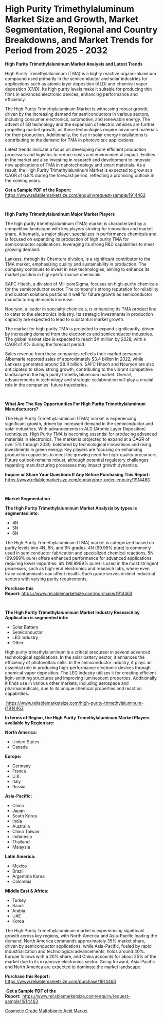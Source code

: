 <p><h1>High Purity Trimethylaluminum Market Size and Growth, Market Segmentation, Regional and Country Breakdowns, and Market Trends for Period from 2025 -  2032</h1></p><p><strong>High Purity Trimethylaluminum Market Analysis and Latest Trends</strong></p>
<p><p>High Purity Trimethylaluminum (TMA) is a highly reactive organo-aluminum compound used primarily in the semiconductor and solar industries for applications such as atomic layer deposition (ALD) and chemical vapor deposition (CVD). Its high purity levels make it suitable for producing thin films in advanced electronic devices, enhancing performance and efficiency.</p><p>The High Purity Trimethylaluminum Market is witnessing robust growth, driven by the increasing demand for semiconductors in various sectors, including consumer electronics, automotive, and renewable energy. The advent of 5G technology and the expansion of electric vehicles are further propelling market growth, as these technologies require advanced materials for their production. Additionally, the rise in solar energy installations is contributing to the demand for TMA in photovoltaic applications. </p><p>Latest trends indicate a focus on developing more efficient production processes and logistics to reduce costs and environmental impact. Entities in the market are also investing in research and development to innovate new applications of TMA in nanotechnology and smart materials. As a result, the High Purity Trimethylaluminum Market is expected to grow at a CAGR of 6.8% during the forecast period, reflecting a promising outlook in the coming years.</p></p>
<p><strong>Get a Sample PDF of the Report:&nbsp;</strong> <a href="https://www.reliablemarketsize.com/enquiry/request-sample/1914463?utm_campaign=2268&utm_medium=2&utm_source=Github&utm_content=ia&utm_term=04022025&utm_id=high-purity-trimethylaluminum">https://www.reliablemarketsize.com/enquiry/request-sample/1914463</a></p>
<p>&nbsp;</p>
<p><strong>High Purity Trimethylaluminum Major Market Players</strong></p>
<p><p>The high purity trimethylaluminum (TMA) market is characterized by a competitive landscape with key players striving for innovation and market share. Albemarle, a major player, specializes in performance chemicals and is focused on expanding its production of high purity TMA for semiconductor applications, leveraging its strong R&D capabilities to meet growing demand.</p><p>Lanxess, through its Chemtura division, is a significant contributor to the TMA market, emphasizing quality and sustainability in production. The company continues to invest in new technologies, aiming to enhance its market position in high-performance chemicals.</p><p>SAFC Hitech, a division of MilliporeSigma, focuses on high-purity chemicals for the semiconductor sector. The company's strong reputation for reliability and custom solutions positions it well for future growth as semiconductor manufacturing demands increase.</p><p>Nouryon, a leader in specialty chemicals, is enhancing its TMA product line to cater to the electronics industry. Its strategic investments in production capacity are expected to lead to substantial market growth.</p><p>The market for high purity TMA is projected to expand significantly, driven by increasing demand from the electronics and semiconductor industries. The global market size is expected to reach $X million by 2028, with a CAGR of X% during the forecast period.</p><p>Sales revenue from these companies reflects their market presence: Albemarle reported sales of approximately $3.4 billion in 2022, while Lanxess generated around $8.4 billion. SAFC Hitech and Nouryon are also anticipated to show strong growth, contributing to the vibrant competitive landscape in the high purity trimethylaluminum market. Overall, advancements in technology and strategic collaboration will play a crucial role in the companies' future trajectories.</p></p>
<p>&nbsp;</p>
<p><strong>What Are The Key Opportunities For High Purity Trimethylaluminum Manufacturers?</strong></p>
<p><p>The High Purity Trimethylaluminum (TMA) market is experiencing significant growth, driven by increased demand in the semiconductor and solar industries. With advancements in ALD (Atomic Layer Deposition) techniques, High Purity TMA is becoming essential for producing advanced materials in electronics. The market is projected to expand at a CAGR of over 5% through 2030, bolstered by technological innovations and rising investments in green energy. Key players are focusing on enhancing production capacities to meet the growing need for high-quality precursors. Future outlook remains robust, although potential regulatory challenges regarding manufacturing processes may impact growth dynamics.</p></p>
<p><strong>Inquire or Share Your Questions If Any Before Purchasing This Report:</strong> <a href="https://www.reliablemarketsize.com/enquiry/pre-order-enquiry/1914463?utm_campaign=2268&utm_medium=2&utm_source=Github&utm_content=ia&utm_term=04022025&utm_id=high-purity-trimethylaluminum">https://www.reliablemarketsize.com/enquiry/pre-order-enquiry/1914463</a></p>
<p>&nbsp;</p>
<p><strong>Market Segmentation</strong></p>
<p><strong>The High Purity Trimethylaluminum Market Analysis by types is segmented into:</strong></p>
<p><ul><li>4N</li><li>5N</li><li>6N</li></ul></p>
<p><p>The High Purity Trimethylaluminum (TMA) market is categorized based on purity levels into 4N, 5N, and 6N grades. 4N (99.99% pure) is commonly used in semiconductor fabrication and specialized chemical reactions. 5N (99.999% pure) offers enhanced performance for advanced applications requiring lower impurities. 6N (99.9999% pure) is used in the most stringent processes, such as high-end electronics and research labs, where even trace contaminants can affect results. Each grade serves distinct industrial sectors with varying purity requirements.</p></p>
<p><strong>Purchase this Report:&nbsp;</strong><a href="https://www.reliablemarketsize.com/purchase/1914463?utm_campaign=2268&utm_medium=2&utm_source=Github&utm_content=ia&utm_term=04022025&utm_id=high-purity-trimethylaluminum">https://www.reliablemarketsize.com/purchase/1914463</a></p>
<p>&nbsp;</p>
<p><strong>The High Purity Trimethylaluminum Market Industry Research by Application is segmented into:</strong></p>
<p><ul><li>Solar Battery</li><li>Semiconductor</li><li>LED Industry</li><li>Other</li></ul></p>
<p><p>High purity trimethylaluminum is a critical precursor in several advanced technological applications. In the solar battery sector, it enhances the efficiency of photovoltaic cells. In the semiconductor industry, it plays an essential role in producing high-performance electronic devices through chemical vapor deposition. The LED industry utilizes it for creating efficient light-emitting structures and improving luminescent properties. Additionally, it finds use in various other markets, including aerospace and pharmaceuticals, due to its unique chemical properties and reaction capabilities.</p></p>
<p><a href="https://www.reliablemarketsize.com/high-purity-trimethylaluminum-r1914463?utm_campaign=2268&utm_medium=2&utm_source=Github&utm_content=ia&utm_term=04022025&utm_id=high-purity-trimethylaluminum">&nbsp;https://www.reliablemarketsize.com/high-purity-trimethylaluminum-r1914463</a></p>
<p><strong>In terms of Region, the High Purity Trimethylaluminum Market Players available by Region are:</strong></p>
<p>
    <p> <strong> North America: </strong>
        <ul>
            <li>United States</li>
            <li>Canada</li>
        </ul>
        </p> 
    <p> <strong> Europe: </strong>
        <ul>
            <li>Germany</li>
            <li>France</li>
            <li>U.K.</li>
            <li>Italy</li>
            <li>Russia</li>
        </ul>
        </p> 
    <p> <strong> Asia-Pacific: </strong>
        <ul>
            <li>China</li>
            <li>Japan</li>
            <li>South Korea</li>
            <li>India</li>
            <li>Australia</li>
            <li>China Taiwan</li>
            <li>Indonesia</li>
            <li>Thailand</li>
            <li>Malaysia</li>
        </ul>
        </p> 
    <p> <strong> Latin America: </strong>
        <ul>
            <li>Mexico</li>
            <li>Brazil</li>
            <li>Argentina Korea</li>
            <li>Colombia</li>
        </ul>
        </p> 
    <p> <strong> Middle East & Africa: </strong>
        <ul>
            <li>Turkey</li>
            <li>Saudi</li>
            <li>Arabia</li>
            <li>UAE</li>
            <li>Korea</li>
        </ul>
    </p>
    </p>
<p><p>The High Purity Trimethylaluminum market is experiencing significant growth across key regions, with North America and Asia-Pacific leading the demand. North America commands approximately 35% market share, driven by semiconductor applications, while Asia-Pacific, fueled by rapid industrialization and technological advancements, holds around 40%. Europe follows with a 20% share, and China accounts for about 25% of the market due to its expansive electronics sector. Going forward, Asia-Pacific and North America are expected to dominate the market landscape.</p></p>
<p><strong>Purchase this Report: </strong><a href="https://www.reliablemarketsize.com/purchase/1914463?utm_campaign=2268&utm_medium=2&utm_source=Github&utm_content=ia&utm_term=04022025&utm_id=high-purity-trimethylaluminum">https://www.reliablemarketsize.com/purchase/1914463</a></p>
<p>&nbsp;<strong>Get a Sample PDF of the Report:&nbsp;&nbsp;</strong><a href="https://www.reliablemarketsize.com/enquiry/request-sample/1914463?utm_campaign=2268&utm_medium=2&utm_source=Github&utm_content=ia&utm_term=04022025&utm_id=high-purity-trimethylaluminum">https://www.reliablemarketsize.com/enquiry/request-sample/1914463</a></p>
<p><strong></strong></p>
<p><p><a href="https://github.com/rileymgdorcas/Market-Research-Report-List-1/blob/main/cosmetic-grade-maltobionic-acid-market.md?utm_campaign=2268&utm_medium=2&utm_source=Github&utm_content=ia&utm_term=04022025&utm_id=high-purity-trimethylaluminum">Cosmetic Grade Maltobionic Acid Market</a></p></p>